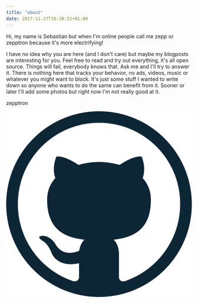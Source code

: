 ```yaml
---
title: "about"
date: 2017-11-27T16:38:52+01:00
---
```


Hi,
my name is Sebastian but when I'm online people call me zepp or zepptron because it's more electrifying!

I have no idea why you are here (and I don't care) but maybe my blogposts are interesting for you. Feel free to read and try out everything, it's all open source. Things will fail, everybody knows that. Ask me and I'll try to answer it. There is nothing here that tracks your behavior, no ads, videos, music or whatever you might want to block. It's just some stuff I wanted to write down so anyone who wants to do the same can benefit from it. Sooner or later I'll add some photos but right now I'm not really good at it. 

zepptron

![github](../images/github.png?height=15px)